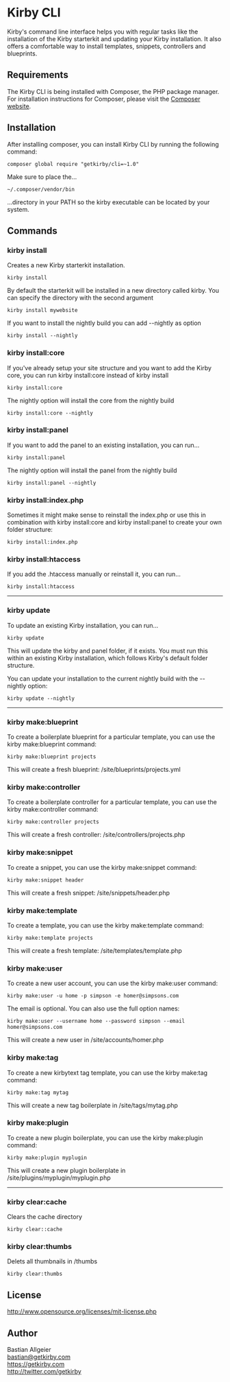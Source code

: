 # Kirby CLI

Kirby's command line interface helps you with regular tasks like the installation of the Kirby starterkit and updating your Kirby installation. It also offers a comfortable way to install templates, snippets, controllers and blueprints.

## Requirements

The Kirby CLI is being installed with Composer, the PHP package manager. For installation instructions for Composer, please visit the [Composer website](https://getcomposer.org/doc/00-intro.md#installation-linux-unix-osx).

## Installation 

After installing composer, you can install Kirby CLI by running the following command:

```
composer global require "getkirby/cli=~1.0"
```

Make sure to place the…

```
~/.composer/vendor/bin
```

…directory in your PATH so the kirby executable can be located by your system.

## Commands

### kirby install

Creates a new Kirby starterkit installation. 

```
kirby install
```

By default the starterkit will be installed in a new directory called kirby. You can specify the directory with the second argument

```
kirby install mywebsite
```

If you want to install the nightly build you can add --nightly as option

```
kirby install --nightly
```

### kirby install:core

If you've already setup your site structure and you want to add the Kirby core, you can run kirby install:core instead of kirby install

```
kirby install:core
```

The nightly option will install the core from the nightly build

```
kirby install:core --nightly
```

### kirby install:panel

If you want to add the panel to an existing installation, you can run…

```
kirby install:panel
```

The nightly option will install the panel from the nightly build

```
kirby install:panel --nightly
```

### kirby install:index.php

Sometimes it might make sense to reinstall the index.php or use this in combination with kirby install:core and kirby install:panel to create your own folder structure:

```
kirby install:index.php
```

### kirby install:htaccess

If you add the .htaccess manually or reinstall it, you can run…

```
kirby install:htaccess
```

****

### kirby update

To update an existing Kirby installation, you can run…

```
kirby update
```

This will update the kirby and panel folder, if it exists. You must run this within an existing Kirby installation, which follows Kirby's default folder structure. 

You can update your installation to the current nightly build with the --nightly option:

```
kirby update --nightly
```

****

### kirby make:blueprint

To create a boilerplate blueprint for a particular template, you can use the kirby make:blueprint command:

```
kirby make:blueprint projects
```

This will create a fresh blueprint: /site/blueprints/projects.yml

### kirby make:controller

To create a boilerplate controller for a particular template, you can use the kirby make:controller command:

```
kirby make:controller projects
```

This will create a fresh controller: /site/controllers/projects.php

### kirby make:snippet

To create a snippet, you can use the kirby make:snippet command:

```
kirby make:snippet header
```

This will create a fresh snippet: /site/snippets/header.php

### kirby make:template

To create a template, you can use the kirby make:template command:

```
kirby make:template projects
```

This will create a fresh template: /site/templates/template.php

### kirby make:user

To create a new user account, you can use the kirby make:user command:

```
kirby make:user -u home -p simpson -e homer@simpsons.com
```

The email is optional. You can also use the full option names:

```
kirby make:user --username home --password simpson --email homer@simpsons.com
```

This will create a new user in /site/accounts/homer.php

### kirby make:tag

To create a new kirbytext tag template, you can use the kirby make:tag command:

```
kirby make:tag mytag
```

This will create a new tag boilerplate in /site/tags/mytag.php

### kirby make:plugin

To create a new plugin boilerplate, you can use the kirby make:plugin command:

```
kirby make:plugin myplugin
```

This will create a new plugin boilerplate in /site/plugins/myplugin/myplugin.php

****

### kirby clear:cache

Clears the cache directory

```
kirby clear::cache
```

### kirby clear:thumbs

Delets all thumbnails in /thumbs

```
kirby clear:thumbs
```

## License 

<http://www.opensource.org/licenses/mit-license.php>

## Author

Bastian Allgeier   
<bastian@getkirby.com>  
<https://getkirby.com>  
<http://twitter.com/getkirby>
